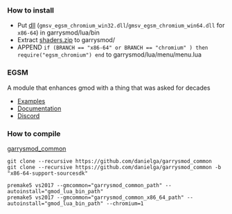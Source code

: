 ### How to install
* Put [dll](https://github.com/Akabenko/EGSM/releases) (`gmsv_egsm_chromium_win32.dll`/`gmsv_egsm_chromium_win64.dll` for `x86-64`) in garrysmod/lua/bin
* Extract [shaders.zip](https://github.com/devonium/EGSM/releases) to garrysmod/
* APPEND `if (BRANCH == "x86-64" or BRANCH == "chromium" ) then require("egsm_chromium") end` to garrysmod/lua/menu/menu.lua





### EGSM
A module that enhances gmod with a thing that was asked for decades

* [Examples](https://github.com/devonium/EGSM/wiki/example_shaders)
* [Documentation](https://github.com/devonium/EGSM/wiki)
* [Discord](https://discord.gg/X2Ay3cgW8T)

### How to compile
[garrysmod_common](https://github.com/danielga/garrysmod_common)
```
git clone --recursive https://github.com/danielga/garrysmod_common
git clone --recursive https://github.com/danielga/garrysmod_common -b "x86-64-support-sourcesdk"
```

```
premake5 vs2017 --gmcommon="garrysmod_common_path" --autoinstall="gmod_lua_bin_path"
premake5 vs2017 --gmcommon="garrysmod_common_x86_64_path" --autoinstall="gmod_lua_bin_path" --chromium=1
```
